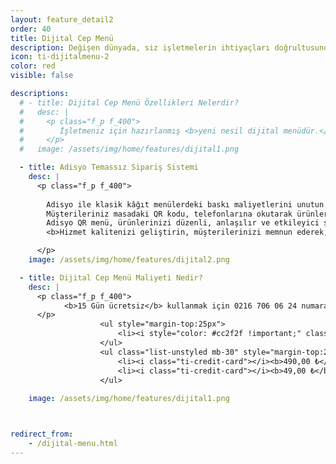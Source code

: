 ```yaml
---
layout: feature_detail2
order: 40
title: Dijital Cep Menü
description: Değişen dünyada, siz işletmelerin ihtiyaçları doğrultusunda Adisyo’yu sürekli geliştiriyoruz. Bu doğrultuda Dijital Cep Menü uygulamamız ile hizmetindeyiz...
icon: ti-dijitalmenu-2
color: red
visible: false

descriptions: 
  # - title: Dijital Cep Menü Özellikleri Nelerdir?
  #   desc: |
  #     <p class="f_p f_400">
  #        İşletmeniz için hazırlanmış <b>yeni nesil dijital menüdür.</b> İşletmenizde dijital cep menü kullanarak ürünlerinizi misafirlerinize hızlıca sunabilir, müşteri memnuniyetini ve satışlarınızı arttırabilirsiniz.
  #     </p>
  #   image: /assets/img/home/features/dijital1.png

  - title: Adisyo Temassız Sipariş Sistemi
    desc: |
      <p class="f_p f_400">
        
        Adisyo ile klasik kâğıt menülerdeki baskı maliyetlerini unutun. İhtiyacınız olduğunda yönetim panelinden birkaç dakikada ürünlerinizi dilediğiniz gibi düzenleyebilirsiniz. Böylece maliyetten ve zamandan tasarruf sağlarsınız.<br>
        Müşterileriniz masadaki QR kodu, telefonlarına okutarak ürünlerinize erişir ve hiçbir fiziksel temasa gerek kalmadan kolaylıkla siparişlerini verir.<br>
        Adisyo QR menü, ürünlerinizi düzenli, anlaşılır ve etkileyici şekilde müşterilerinize sunmanıza yardımcı olur.<br>
        <b>Hizmet kalitenizi geliştirin, müşterilerinizi memnun ederek, gelirinizi arttırın.</b>

      </p>
    image: /assets/img/home/features/dijital2.png

  - title: Dijital Cep Menü Maliyeti Nedir?
    desc: |
      <p class="f_p f_400">
            <b>15 Gün ücretsiz</b> kullanmak için 0216 706 06 24 numaralı destek hattımızdan bizlere ulaşabilirsiniz
      </p>
                    <ul style="margin-top:25px">
                        <li><i style="color: #cc2f2f !important;" class="ti-gift"></i>Yıllık entegrasyon paketinde <b>20%</b> ek indirim.</li>
                    </ul>
                    <ul class="list-unstyled mb-30" style="margin-top:25px">
                        <li><i class="ti-credit-card"></i><b>490,00 ₺</b>+ KDV / Yıl</li>
                        <li><i class="ti-credit-card"></i><b>49,00 ₺</b>+ KDV / AY</li>
                    </ul>
          
    image: /assets/img/home/features/dijital1.png



redirect_from:
    - /dijital-menu.html
---
```

